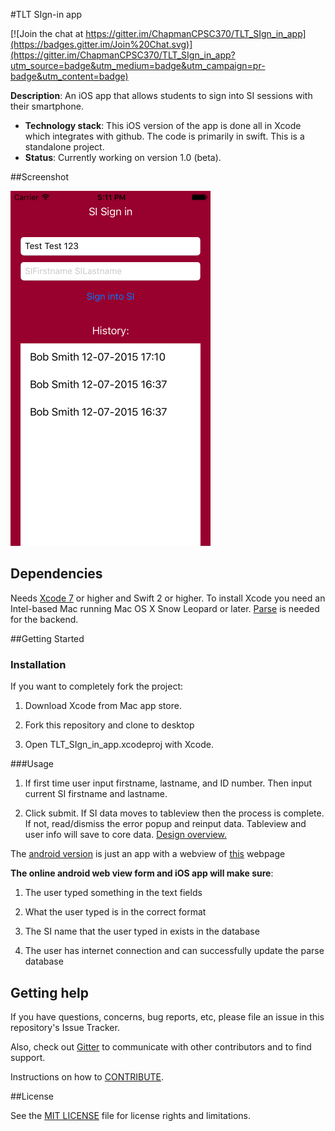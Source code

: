 #TLT SIgn-in app

[![Join the chat at https://gitter.im/ChapmanCPSC370/TLT_SIgn_in_app](https://badges.gitter.im/Join%20Chat.svg)](https://gitter.im/ChapmanCPSC370/TLT_SIgn_in_app?utm_source=badge&utm_medium=badge&utm_campaign=pr-badge&utm_content=badge)

**Description**:  An iOS app that allows students to sign into SI sessions with their smartphone.

- **Technology stack**: This iOS version of the app is done all in Xcode which integrates with github. The code is primarily in swift. This is a standalone project.
- **Status**:  Currently working on version 1.0 (beta).

##Screenshot

![ScreenShot](https://raw.githubusercontent.com/ChapmanCPSC370/TLT_SIgn_in_app/master/images/SS1.png)

## Dependencies

Needs [Xcode 7](https://developer.apple.com/xcode/download/) or higher and Swift 2 or higher. To install Xcode you need an Intel-based Mac running Mac OS X Snow Leopard or later. [Parse](https://www.parse.com) is needed for the backend.

##Getting Started

### Installation

If you want to completely fork the project:

1. Download Xcode from Mac app store.

2. Fork this repository and clone to desktop

3. Open TLT_SIgn_in_app.xcodeproj with Xcode.

###Usage

1. If first time user input firstname, lastname, and ID number. Then input current SI firstname and lastname.

2. Click submit. If SI data moves to tableview then the process is complete. If not, read/dismiss the error popup and reinput data. Tableview and user info will save to core data. [Design overview.](http://imgur.com/bL9h9jZ)

The [android version](https://play.google.com/store/apps/details?id=samyachour.tlt_sign_in_app_android) is just an app with a webview of [this](http://siandroidsignin.parseapp.com) webpage

**The online android web view form and iOS app will make sure**:

1. The user typed something in the text fields

2. What the user typed is in the correct format

3. The SI name that the user typed in exists in the database

4. The user has internet connection and can successfully update the parse database

## Getting help

If you have questions, concerns, bug reports, etc, please file an issue in this repository's Issue Tracker.

Also, check out [Gitter](https://gitter.im/ChapmanCPSC370/TLT_SIgn_in_app) to communicate with other contributors and to find support.

Instructions on how to [CONTRIBUTE](CONTRIBUTING.md).

##License

See the [MIT LICENSE](LICENSE.md) file for license rights and limitations.